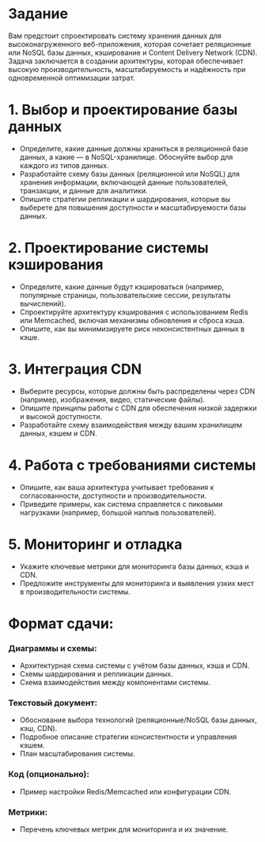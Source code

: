 # Задание
Вам предстоит спроектировать систему хранения данных для высоконагруженного веб-приложения, которая сочетает реляционные или NoSQL базы данных, кэширование и Content Delivery Network (CDN). Задача заключается в создании архитектуры, которая обеспечивает высокую производительность, масштабируемость и надёжность при одновременной оптимизации затрат.

# 1. Выбор и проектирование базы данных
* Определите, какие данные должны храниться в реляционной базе данных, а какие — в NoSQL-хранилище. Обоснуйте выбор для каждого из типов данных.
* Разработайте схему базы данных (реляционной или NoSQL) для хранения информации, включающей данные пользователей, транзакции, и данные для аналитики.
* Опишите стратегии репликации и шардирования, которые вы выберете для повышения доступности и масштабируемости базы данных.

# 2. Проектирование системы кэширования
* Определите, какие данные будут кэшироваться (например, популярные страницы, пользовательские сессии, результаты вычислений).
* Спроектируйте архитектуру кэширования с использованием Redis или Memcached, включая механизмы обновления и сброса кэша.
* Опишите, как вы минимизируете риск неконсистентных данных в кэше.

# 3. Интеграция CDN
* Выберите ресурсы, которые должны быть распределены через CDN (например, изображения, видео, статические файлы).
* Опишите принципы работы с CDN для обеспечения низкой задержки и высокой доступности.
* Разработайте схему взаимодействия между вашим хранилищем данных, кэшем и CDN.

# 4. Работа с требованиями системы
* Опишите, как ваша архитектура учитывает требования к согласованности, доступности и производительности.
* Приведите примеры, как система справляется с пиковыми нагрузками (например, большой наплыв пользователей).

# 5. Мониторинг и отладка
* Укажите ключевые метрики для мониторинга базы данных, кэша и CDN.
* Предложите инструменты для мониторинга и выявления узких мест в производительности системы.

# Формат сдачи:
### Диаграммы и схемы:
* Архитектурная схема системы с учётом базы данных, кэша и CDN.
* Схемы шардирования и репликации данных.
* Схема взаимодействия между компонентами системы.

### Текстовый документ:
* Обоснование выбора технологий (реляционные/NoSQL базы данных, кэш, CDN).
* Подробное описание стратегии консистентности и управления кэшем.
* План масштабирования системы.

### Код (опционально):
* Пример настройки Redis/Memcached или конфигурации CDN.

### Метрики:
* Перечень ключевых метрик для мониторинга и их значение.